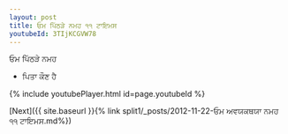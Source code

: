 ```yaml
---
layout: post
title: ਓਮ ਪਿੱਠੜੇ ਨਮਹ ੧੧ ਟਾਇਮਸ
youtubeId: 3TIjKCGVW78
---
```

 
 
 ਓਮ ਪਿੱਠੜੇ ਨਮਹ  
 
 -  ਪਿਤਾ ਕੌਣ ਹੈ 
 
  
 
  
 
 
 
 
 
 


{% include youtubePlayer.html id=page.youtubeId %}
 
[Next]({{ site.baseurl }}{% link  split1/_posts/2012-11-22-ਓਮ ਅਵਯਕਥਯਾ ਨਮਹ ੧੧ ਟਾਇਮਸ.md%})
 
